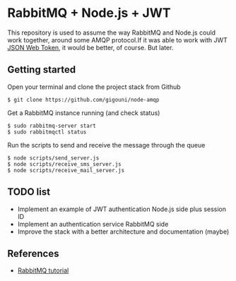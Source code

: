 # RabbitMQ + Node.js + JWT

This repository is used to assume the way RabbitMQ and Node.js could work 
together, around some AMQP protocol.If it was able to work with JWT 
[JSON Web Token](https://jwt.io/), it would be better, of course. But later.

##  Getting started

Open your terminal and clone the project stack from Github

```shell
$ git clone https://github.com/gigouni/node-amqp
```

Get a RabbitMQ instance running (and check status)

```shell
$ sudo rabbitmq-server start
$ sudo rabbitmqctl status
```

Run the scripts to send and receive the message through the queue

```shell
$ node scripts/send_server.js
$ node scripts/receive_sms_server.js
$ node scripts/receive_mail_server.js
```

## TODO list

* Implement an example of JWT authentication Node.js side plus session ID
* Implement an authentication service RabbitMQ side
* Improve the stack with a better architecture and documentation (maybe)

## References

* [RabbitMQ tutorial](https://www.rabbitmq.com/tutorials/tutorial-one-javascript.html)